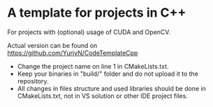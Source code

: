 # A template for projects in C++

For projects with (optional) usage of CUDA and OpenCV.

Actual version can be found on https://github.com/YuriyN/CodeTemplateCpp

- Change the project name on line 1 in CMakeLists.txt.
- Keep your binaries in "build/" folder and do not upload it to the repository.
- All changes in files structure and used libraries should be done in CMakeLists.txt, not in VS solution or other IDE project files.
